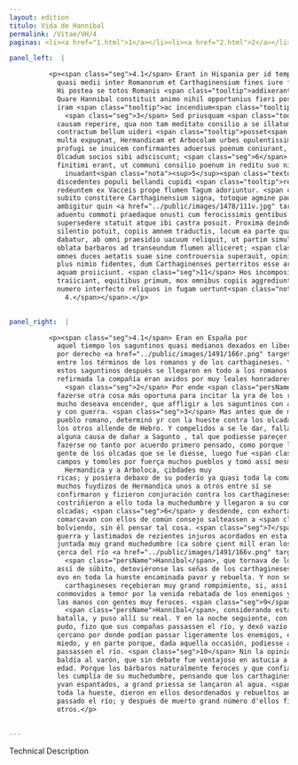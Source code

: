 ```yaml
---
layout: edition
titulo: Vida de Hanníbal
permalink: /Vitae/VH/4
paginas: <li><a href="1.html">1</a></li><li><a href="2.html">2</a></li><li><a href="3.html">3</a></li><li><a href="4.html">4</a></li><li><a href="5.html">5</a></li><li><a href="6.html">6</a></li><li><a href="7.html">7</a></li><li><a href="8.html">8</a></li><li><a href="9.html">9</a></li><li><a href="10.html">10</a></li><li><a href="11.html">11</a></li><li><a href="12.html">12</a></li><li><a href="13.html">13</a></li><li><a href="14.html">14</a></li><li><a href="15.html">15</a></li><li><a href="16.html">16</a></li><li><a href="17.html">17</a></li><li><a href="18.html">18</a></li><li><a href="19.html">19</a></li><li><a href="20.html">20</a></li><li><a href="21.html">21</a></li><li><a href="22.html">22</a></li><li><a href="23.html">23</a></li><li><a href="24.html">24</a></li><li><a href="25.html">25</a></li><li><a href="26.html">26</a></li><li><a href="27.html">27</a></li><li><a href="28.html">28</a></li><li><a href="29.html">29</a></li><li><a href="30.html">30</a></li><li><a href="31.html">31</a></li><li><a href="32.html">32</a></li><li><a href="33.html">33</a></li><li><a href="34.html">34</a></li><li><a href="35.html">35</a></li><li><a href="36.html">36</a></li><li><a href="37.html">37</a></li><li><a href="38.html">38</a></li><li><a href="39.html">39</a></li><li><a href="40.html">40</a></li><li><a href="41.html">41</a></li><li><a href="42.html">42</a></li><li><a href="43.html">43</a></li><li><a href="44.html">44</a></li><li><a href="45.html">45</a></li><li><a href="46.html">46</a></li><li><a href="47.html">47</a></li><li><a href="48.html">48</a></li><li><a href="49.html">49</a></li><li><a href="50.html">50</a></li><li><a href="51.html">51</a></li><li><a href="52.html">52</a></li><li><a href="53.html">53</a></li><li><a href="54.html">54</a></li><li><a href="55.html">55</a></li><li><a href="56.html">56</a></li><li><a href="57.html">57</a></li><li><a href="58.html">58</a></li><li><a href="59.html">59</a></li><li><a href="60.html">60</a></li><li><a href="61.html">61</a></li><li><a href="62.html">62</a></li><li><a href="63.html">63</a></li><li><a href="64.html">64</a></li><li><a href="65.html">65</a></li><li><a href="66.html">66</a></li><li><a href="67.html">67</a></li><li><a href="68.html">68</a></li><li><a href="69.html">69</a></li><li><a href="70.html">70</a></li><li><a href="71.html">71</a></li><li><a href="72.html">72</a></li><li><a href="73.html">73</a></li><li><a href="74.html">74</a></li><li><a href="75.html">75</a></li><li><a href="76.html">76</a></li><li><a href="77.html">77</a></li><li><a href="78.html">78</a></li><li><a href="79.html">79</a></li><li><a href="80.html">80</a></li><li><a href="81.html">81</a></li><li><a href="82.html">82</a></li><li><a href="83.html">83</a></li><li><a href="84.html">84</a></li><li><a href="85.html">85</a></li><li><a href="86.html">86</a></li><li><a href="87.html">87</a></li><li><a href="88.html">88</a></li><li><a href="89.html">89</a></li><li><a href="90.html">90</a></li><li><a href="91.html">91</a></li><li><a href="92.html">92</a></li><li><a href="93.html">93</a></li><li><a href="94.html">94</a></li><li><a href="95.html">95</a></li><li><a href="96.html">96</a></li>

panel_left:  |

          <p><span class="seg">4.1</span> Erant in Hispania per id tempus Saguntini
            quasi medii inter Romanorum et Carthaginensium fines iure foederis in libertate relicti.
            Hi postea se totos Romanis <span class="tooltip">addixerant<span class="tooltiptext">addixerunt <span class="siglas">G P s</span> </span></span>, initaque societate Romani imperii fidissimi cultores habebantur. <span class="seg">2</span>
            Quare Hannibal constituit animo nihil opportunius fieri posse ad eliciendam Romanorum
            iram <span class="tooltip">ac incendium<span class="tooltiptext"><span class="om"><i>om. </i>ac incendium</span> <span class="siglas">M</span> </span></span> quod sibi optatissimum erat concitandum quam Saguntinos armis belloque lacessere.
              <span class="seg">3</span> Sed priusquam <span class="tooltip">socios<span class="tooltiptext">socius <span class="siglas">G r s</span> </span></span> populi Romani aperte adoriretur, statuit in olcadas aliosque <span class="tooltip">trans Hiberum<span class="tooltiptext">transhiberim <span class="siglas">U</span> trans Iberum <span class="siglas">E</span> </span></span> populos exercitum ducere ac iis ad deditionem compulsis aliquam Sagunto nocendi
            causam reperire, qua non tam meditato consilio a se illatum, quam a Saguntinis
            contractum bellum uideri <span class="tooltip">posset<span class="tooltiptext">possit <span class="siglas">G s</span> </span></span>. <span class="seg">4</span> Primum igitur Olcadum <span class="tooltip">gente<span class="tooltiptext">agente <span class="siglas">U</span> </span></span> ad deditionem compulsa, Vacceos deinde aggreditur, agros depopulatur, oppida per
            multa expugnat, Hermandicam et Arbocolam urbes opulentissimas capit ac iam <span class="tooltip">prope omnem<span class="tooltiptext">omnem prope <span class="siglas">F W</span> </span></span> regionem in potestatem redegerat, <span class="seg">5</span> cum plaerique ab Hermandica
            profugi se inuicem confirmantes aduersus poenum coniurant, multitudinem cogunt, exules
            Olcadum socios sibi adsciscunt; <span class="seg">6</span> deinde persuadent Carpentanis, qui sibi
            finitimi erant, ut communi consilio poenum in reditu suo nihil tale expectantem
              inuadant<span class="nota"><sup>5</sup><span class="texto_nota">Livio XXI, 5.</span></span>. <span class="seg">7</span> Facile in hanc sententiam
            discedentes populi bellandi cupidi <span class="tooltip">recentibusque<span class="tooltiptext">discedentibusque <span class="siglas">A</span> recentibus <span class="siglas">M</span> </span></span> iniuriis lacessiti arma <span class="tooltip">capiunt<span class="tooltiptext">cupiunt <span class="siglas">U</span> </span></span>, ac ingenti multitudine coacta (Erant enim supra centum milia) Hannibalem
            redeuntem ex Vacceis prope flumen Tagum adoriuntur. <span class="seg">8</span> Ad quorum conspectum
            subito constitere Carthaginensium signa, totoque agmine pauor et trepidatio fuit. Nec
            ambigitur quin <a href="../public/images/1478/111v.jpg" target="new"><img class="facs" src="https://alfonsodepalencia.github.io/Vitae/public/images/facs_icon.jpg"/></a>poeni eo die insignem cladem accepturi essent, si repentino hostium
            aduentu commoti praedaque onusti cum ferocissimis gentibus <span class="tooltip">conseruissent manus<span class="tooltiptext">manus conseruissent <span class="siglas">F W</span> </span></span>. <span class="seg">9</span> Sed prouidus imperator Hannibal haec animaduertens praelio
            supersedere statuit atque ibi castra posuit. Proxima deinde nocte, quanto maxime
            silentio potuit, copiis amnem traductis, locum ea parte qua transitus hosti facillimus
            dabatur, ab omni praesidio uacuum reliquit, ut partim simulato metu, partim occasione
            oblata barbaros ad transeundum flumen alliceret; <span class="seg">10</span> nec uirum, qui astutia
            omnes duces aetatis suae sine controuersia superauit, opinio in <span class="tooltip">decipiendo<span class="tooltiptext">diripiendo <span class="siglas">U</span> </span></span> hoste consiliumque fefellit. Barbari enim natura feroces multitudine quoque sua
            plus nimio fidentes, dum Carthaginenses perterritos esse arbitrantur, magno impetu se in
            aquam proiiciunt. <span class="seg">11</span> Hos incompositos implicatosque prius quam omnino flumen
            traiiciant, equitibus primum, mox omnibus copiis aggrediuntur poeni magnoque eorum
            numero interfecto reliquos in fugam uertunt<span class="nota"><sup>6</sup><span class="texto_nota">Livio XXI, 5, 6-17; Polibio III,
              4.</span></span>.</p>
        

panel_right:  |

          <p><span class="seg">4.1</span> Eran en España por
            aquel tiempo los saguntinos quasi medianos dexados en libertad
            por derecho <a href="../public/images/1491/166r.png" target="new"><img class="facs" src="https://alfonsodepalencia.github.io/Vitae/public/images/facs_icon.jpg"/></a>[166r,b] de la pleytesía
            entre los términos de los romanos y de los carthagineses. Y
            estos saguntinos después se llegaron en todo a los romanos y
            refirmada la compañía eran avidos por muy leales honradores del imperio romano.
              <span class="seg">2</span> Por ende <span class="persName">Hanníbal</span> propuso en su ánimo que no podría
            fazerse otra cosa más oportuna para incitar la yra de los romanos y el fuego que él
            mucho deseava encender, que affligir a los saguntinos con armas
            y con guerra. <span class="seg">3</span> Mas antes que de manifiesto fuesse contra los compañeros del
            pueblo romano, determinó yr con la hueste contra los olcadas y
            los otros allende de Hebro. Y compelidos a se le dar, fallaría
            alguna causa de dañar a Sagunto , tal que podiesse pareçer
            fazerse no tanto por acuerdo primero pensado, como porque los saguntinos travassen la guerra. <span class="seg">4</span> Assí que, ya primero compelida la
            gente de los olcadas que se le diesse, luego fue <span class="tooltip">contra<span class="tooltiptext">conra  </span></span> los vasceos y taloles los
            campos y tomoles por fuerça muchos pueblos y tomó assí mesmo a
              Hermandica y a Arboloca, çibdades muy
            ricas; y posiera debaxo de su poderío ya quasi toda la comarca, <span class="seg">5</span> quando
            muchos fuydizos de Hermandica unos a otros entre sí se
            confirmaron y fizieron conjuración contra los carthagineses, y
            costriñieron a ello toda la muchedumbre y llegaron a su compañía los desterrados de los
            olcadas; <span class="seg">6</span> y desdende, con exhortaciones fizieron que los carpentanos que
            comarcavan con ellos de común consejo salteassen a <span class="persName">Hanníbal</span>, en
            bolviendo, sin él pensar tal cosa. <span class="seg">7</span> De ligero los pueblos, cobdiciosos de
            guerra y lastimados de rezientes injuros acordados en esta sentencia, tomaron armas y,
            juntada muy grand muchedumbre (ca sobre çient mill eran los que se juntaron), salieron
            çerca del río <a href="../public/images/1491/166v.png" target="new"><img class="facs" src="https://alfonsodepalencia.github.io/Vitae/public/images/facs_icon.jpg"/></a>[166v,a] Tago contra
              <span class="persName">Hanníbal</span>, que tornava de los vasceos; <span class="seg">8</span> y en viéndolos
            assí de súbito, detoviéronse las señas de los carthagineses y
            ovo en toda la hueste encaminada pavor y rebuelta. Y non se dubda que aquel día los
              carthagineses reçebieran muy grand rompimiento, si, assí
            conmovidos a temor por la venida rebatada de los enemigos y cargados de robo, venieran a
            las manos con gentes muy feroces. <span class="seg">9</span> Pero el próvido capitán
              <span class="persName">Hanníbal</span>, considerando estas cosas, acordó sobreseer en la
            batalla, y puso allí su real. Y en la noche seguiente, con el mayor silencio que él
            pudo, fizo que sus compañas passassen el río, y dexó vazío de toda defensa el logar
            çercano por donde podían passar ligeramente los enemigos, en parte fingiendo que avía
            miedo, y en parte porque, dada aquella occasión, podiesse atraer a los bárbaros que
            passassen el río. <span class="seg">10</span> Nin la opinión y acuerdo para engañar al enemigo salió
            baldía al varón, que sin debate fue ventajoso en astucia a todos los capitanes de su
            edad. Porque los bárbaros naturalmente feroces y que confiavan mucho allende de lo que
            les cumplía de su muchedumbre, pensando que los carthagineses
            yvan espantados, a grand priessa se lançaron al agua. <span class="seg">11</span> Y los carthagineses, primero con la gente de cavallo suya y luego con
            toda la hueste, dieron en ellos desordenados y rebueltos antes que del todo oviessen
            passado el río; y después de muerto grand número d'ellos fizieron fuyr a todos los
            otros.</p>
        

---
```


Technical Description 